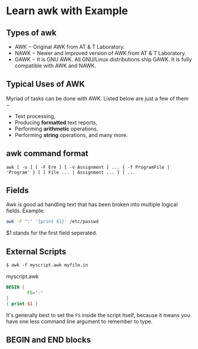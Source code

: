 # Learn awk with Example

## Types of awk
* AWK − Original AWK from AT & T Laboratory.
* NAWK − Newer and improved version of AWK from AT & T Laboratory.
* GAWK − It is GNU AWK. All GNU/Linux distributions ship GAWK. It is fully compatible with AWK and NAWK.

## Typical Uses of AWK
Myriad of tasks can be done with AWK. Listed below are just a few of them −

- Text processing,
- Producing **formatted** text reports,
- Performing **arithmetic** operations,
- Performing **string** operations, and many more.

## awk command format
```
awk [ -u ] [ -F Ere ] [ -v Assignment ] ... { -f ProgramFile | 'Program' } [ [ File ... | Assignment ... ] ] ...
```
## Fields
Awk is good ad handling text that has been broken into multiple logical fields.
Example:
```bash
awk -F ":" '{print $1}' /etc/passwd
```
$1 stands for the first field seperated.

## External Scripts
```bash
$ awk ‑f myscript.awk myfile.in
```
myscript.awk
```awk
BEGIN { 
        FS=":" 
} 
{ print $1 }
```
It's generally best to set the `FS` inside the script itself, because it means you have one less command line argument to remember to type.

## BEGIN and END blocks
